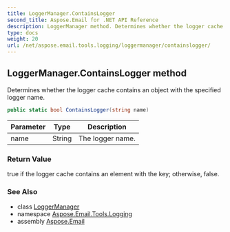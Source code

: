 ```yaml
---
title: LoggerManager.ContainsLogger
second_title: Aspose.Email for .NET API Reference
description: LoggerManager method. Determines whether the logger cache contains an object with the specified logger name
type: docs
weight: 20
url: /net/aspose.email.tools.logging/loggermanager/containslogger/
---
```

## LoggerManager.ContainsLogger method

Determines whether the logger cache contains an object with the specified logger name.

```csharp
public static bool ContainsLogger(string name)
```

| Parameter | Type | Description |
| --- | --- | --- |
| name | String | The logger name. |

### Return Value

true if the logger cache contains an element with the key; otherwise, false.

### See Also

* class [LoggerManager](../)
* namespace [Aspose.Email.Tools.Logging](../../loggermanager/)
* assembly [Aspose.Email](../../../)


